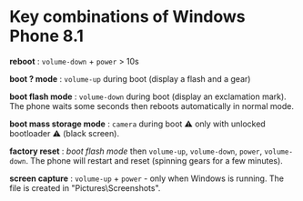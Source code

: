 # Key combinations of Windows Phone 8.1

**reboot** : `volume-down` + `power` > 10s  

 **boot ? mode** : `volume-up` during boot (display a flash and a gear)  

**boot flash mode** : `volume-down` during boot (display an exclamation mark). The phone waits some seconds then reboots automatically in normal mode.  

 **boot mass storage mode** : `camera` during boot :warning: only with unlocked bootloader :warning: (black screen).

 **factory reset** : _boot flash mode_ then `volume-up`, `volume-down`, `power`, `volume-down`. The phone will restart and reset (spinning gears for a few minutes).

 **screen capture** : `volume-up` + `power` - only when Windows is running. The file is created in "Pictures\Screenshots".


